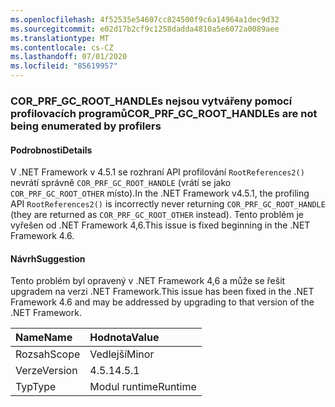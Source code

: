 ```yaml
---
ms.openlocfilehash: 4f52535e54607cc824500f9c6a14964a1dec9d32
ms.sourcegitcommit: e02d17b2cf9c1258dadda4810a5e6072a0089aee
ms.translationtype: MT
ms.contentlocale: cs-CZ
ms.lasthandoff: 07/01/2020
ms.locfileid: "85619957"
---
```

### <a name="cor_prf_gc_root_handles-are-not-being-enumerated-by-profilers"></a><span data-ttu-id="66bd0-101">COR_PRF_GC_ROOT_HANDLEs nejsou vytvářeny pomocí profilovacích programů</span><span class="sxs-lookup"><span data-stu-id="66bd0-101">COR_PRF_GC_ROOT_HANDLEs are not being enumerated by profilers</span></span>

#### <a name="details"></a><span data-ttu-id="66bd0-102">Podrobnosti</span><span class="sxs-lookup"><span data-stu-id="66bd0-102">Details</span></span>

<span data-ttu-id="66bd0-103">V .NET Framework v 4.5.1 se rozhraní API profilování <code>RootReferences2()</code> nevrátí správně <code>COR_PRF_GC_ROOT_HANDLE</code> (vrátí se jako <code>COR_PRF_GC_ROOT_OTHER</code> místo).</span><span class="sxs-lookup"><span data-stu-id="66bd0-103">In the .NET Framework v4.5.1, the profiling API <code>RootReferences2()</code> is incorrectly never returning <code>COR_PRF_GC_ROOT_HANDLE</code> (they are returned as <code>COR_PRF_GC_ROOT_OTHER</code> instead).</span></span> <span data-ttu-id="66bd0-104">Tento problém je vyřešen od .NET Framework 4,6.</span><span class="sxs-lookup"><span data-stu-id="66bd0-104">This issue is fixed beginning in the .NET Framework 4.6.</span></span>

#### <a name="suggestion"></a><span data-ttu-id="66bd0-105">Návrh</span><span class="sxs-lookup"><span data-stu-id="66bd0-105">Suggestion</span></span>

<span data-ttu-id="66bd0-106">Tento problém byl opravený v .NET Framework 4,6 a může se řešit upgradem na verzi .NET Framework.</span><span class="sxs-lookup"><span data-stu-id="66bd0-106">This issue has been fixed in the .NET Framework 4.6 and may be addressed by upgrading to that version of the .NET Framework.</span></span>

| <span data-ttu-id="66bd0-107">Name</span><span class="sxs-lookup"><span data-stu-id="66bd0-107">Name</span></span>    | <span data-ttu-id="66bd0-108">Hodnota</span><span class="sxs-lookup"><span data-stu-id="66bd0-108">Value</span></span>       |
|:--------|:------------|
| <span data-ttu-id="66bd0-109">Rozsah</span><span class="sxs-lookup"><span data-stu-id="66bd0-109">Scope</span></span>   |<span data-ttu-id="66bd0-110">Vedlejší</span><span class="sxs-lookup"><span data-stu-id="66bd0-110">Minor</span></span>|
|<span data-ttu-id="66bd0-111">Verze</span><span class="sxs-lookup"><span data-stu-id="66bd0-111">Version</span></span>|<span data-ttu-id="66bd0-112">4.5.1</span><span class="sxs-lookup"><span data-stu-id="66bd0-112">4.5.1</span></span>|
|<span data-ttu-id="66bd0-113">Typ</span><span class="sxs-lookup"><span data-stu-id="66bd0-113">Type</span></span>|<span data-ttu-id="66bd0-114">Modul runtime</span><span class="sxs-lookup"><span data-stu-id="66bd0-114">Runtime</span></span>|
